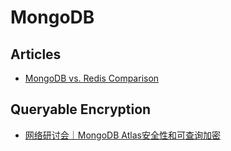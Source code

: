 # MongoDB

## Articles
* [MongoDB vs. Redis Comparison](https://www.mongodb.com/resources/compare/mongodb-vs-redis)

## Queryable Encryption
* [网络研讨会｜MongoDB Atlas安全性和可查询加密](https://www.bilibili.com/video/BV1Pm421L71C)
